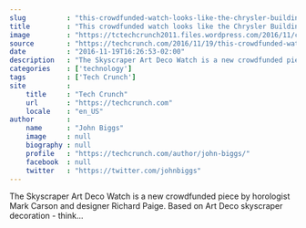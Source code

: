 ```yaml
---
slug          : "this-crowdfunded-watch-looks-like-the-chrysler-building-but-was-designed-in-honolulu"
title         : "This crowdfunded watch looks like the Chrysler Building but was designed in Honolulu"
image         : "https://tctechcrunch2011.files.wordpress.com/2016/11/c6048c69ffaa4fed2f9ac0fe1371f3b8_original.jpg?w=680&h=400&crop=1"
source        : "https://techcrunch.com/2016/11/19/this-crowdfunded-watch-looks-like-the-chrysler-building-but-was-designed-in-honolulu/"
date          : "2016-11-19T16:26:53-02:00"
description   : "The Skyscraper Art Deco Watch is a new crowdfunded piece by horologist Mark Carson and designer Richard Paige. Based on Art Deco skyscraper decoration - think..."
categories    : ['technology']
tags          : ['Tech Crunch']
site          :
    title     : "Tech Crunch"
    url       : "https://techcrunch.com"
    locale    : "en_US"
author        :
    name      : "John Biggs"
    image     : null
    biography : null
    profile   : "https://techcrunch.com/author/john-biggs/"
    facebook  : null
    twitter   : "https://twitter.com/johnbiggs"
---
```


The Skyscraper Art Deco Watch is a new crowdfunded piece by horologist Mark Carson and designer Richard Paige. Based on Art Deco skyscraper decoration - think...
